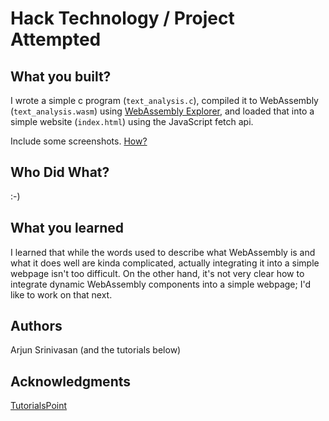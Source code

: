 # Hack Technology / Project Attempted


## What you built? 

I wrote a simple c program (`text_analysis.c`), compiled it to WebAssembly (`text_analysis.wasm`) using [WebAssembly Explorer](https://mbebenita.github.io/WasmExplorer/), and loaded that into a simple website (`index.html`) using the JavaScript fetch api.

Include some screenshots.
[How?](https://help.github.com/articles/about-readmes/#relative-links-and-image-paths-in-readme-files)

## Who Did What?

:-)

## What you learned

I learned that while the words used to describe what WebAssembly is and what it does well are kinda complicated, actually integrating it into a simple webpage isn't too difficult. On the other hand, it's not very clear how to integrate dynamic WebAssembly components into a simple webpage; I'd like to work on that next.

## Authors

Arjun Srinivasan (and the tutorials below)

## Acknowledgments

[TutorialsPoint](https://www.tutorialspoint.com/webassembly/webassembly_quick_guide.htm)

